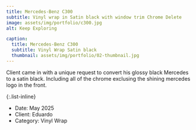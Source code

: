 ```yaml
---
title: Mercedes-Benz C300
subtitle: Vinyl wrap in Satin black with window trim Chrome Delete 
image: assets/img/portfolio/c300.jpg
alt: Keep Exploring

caption:
  title: Mercedes-Benz C300
  subtitle: Vinyl Wrap Satin black
  thumbnail: assets/img/portfolio/02-thumbnail.jpg
---
```

Client came in with a unique request to convert his glossy black Mercedes to a satin black. Including all of the chrome exclusing the shining mercedes logo in the front. 

{:.list-inline}
- Date: May 2025
- Client: Eduardo
- Category: Vinyl Wrap

